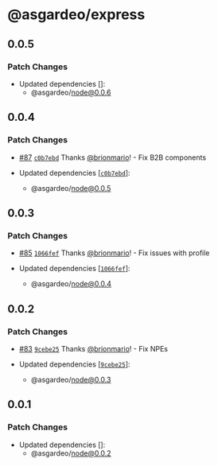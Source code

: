 # @asgardeo/express

## 0.0.5

### Patch Changes

- Updated dependencies []:
  - @asgardeo/node@0.0.6

## 0.0.4

### Patch Changes

- [#87](https://github.com/asgardeo/web-ui-sdks/pull/87)
  [`c0b7ebd`](https://github.com/asgardeo/web-ui-sdks/commit/c0b7ebd71adb258d3df9fc336dfcb122e6ff6434) Thanks
  [@brionmario](https://github.com/brionmario)! - Fix B2B components

- Updated dependencies
  [[`c0b7ebd`](https://github.com/asgardeo/web-ui-sdks/commit/c0b7ebd71adb258d3df9fc336dfcb122e6ff6434)]:
  - @asgardeo/node@0.0.5

## 0.0.3

### Patch Changes

- [#85](https://github.com/asgardeo/web-ui-sdks/pull/85)
  [`1066fef`](https://github.com/asgardeo/web-ui-sdks/commit/1066fefa855aa646b3026f6e682657e3980ca99b) Thanks
  [@brionmario](https://github.com/brionmario)! - Fix issues with profile

- Updated dependencies
  [[`1066fef`](https://github.com/asgardeo/web-ui-sdks/commit/1066fefa855aa646b3026f6e682657e3980ca99b)]:
  - @asgardeo/node@0.0.4

## 0.0.2

### Patch Changes

- [#83](https://github.com/asgardeo/web-ui-sdks/pull/83)
  [`9cebe25`](https://github.com/asgardeo/web-ui-sdks/commit/9cebe25b74c6429794ee583cd7f110f0a951851f) Thanks
  [@brionmario](https://github.com/brionmario)! - Fix NPEs

- Updated dependencies
  [[`9cebe25`](https://github.com/asgardeo/web-ui-sdks/commit/9cebe25b74c6429794ee583cd7f110f0a951851f)]:
  - @asgardeo/node@0.0.3

## 0.0.1

### Patch Changes

- Updated dependencies []:
  - @asgardeo/node@0.0.2
